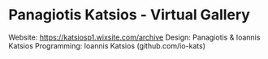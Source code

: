# Panagiotis Katsios - Virtual Gallery

Website: https://katsiosp1.wixsite.com/archive
Design: Panagiotis & Ioannis Katsios
Programming: Ioannis Katsios (github.com/io-kats)
